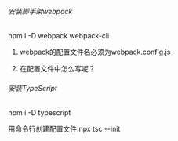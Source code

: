 ###### 安装脚手架webpack

npm i -D webpack webpack-cli

1. webpack的配置文件名必须为webpack.config.js

2. 在配置文件中怎么写呢？

   

###### 安装TypeScript

npm i -D typescript

用命令行创建配置文件:npx tsc --init